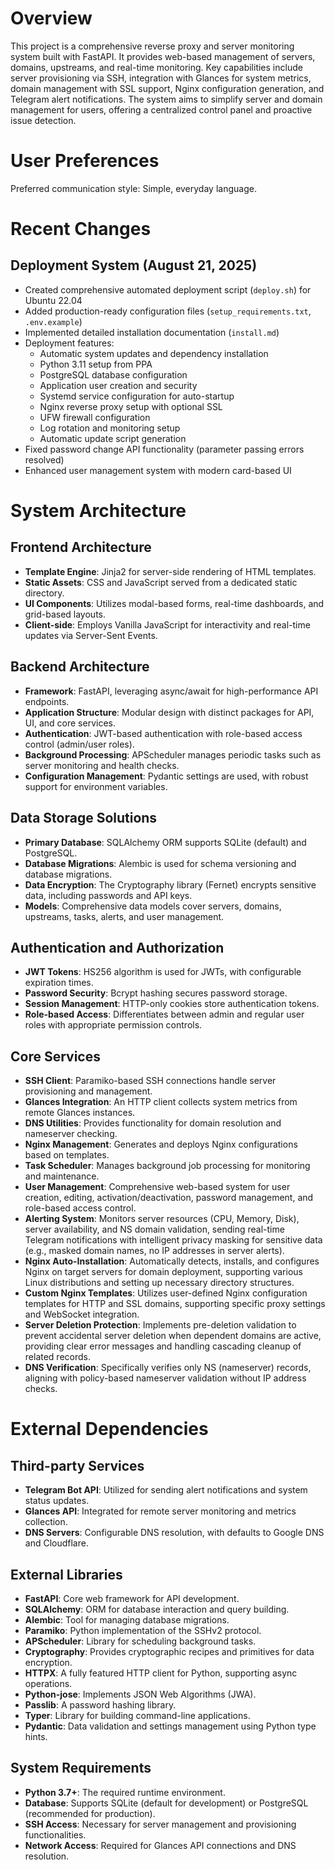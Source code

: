 # Overview

This project is a comprehensive reverse proxy and server monitoring system built with FastAPI. It provides web-based management of servers, domains, upstreams, and real-time monitoring. Key capabilities include server provisioning via SSH, integration with Glances for system metrics, domain management with SSL support, Nginx configuration generation, and Telegram alert notifications. The system aims to simplify server and domain management for users, offering a centralized control panel and proactive issue detection.

# User Preferences

Preferred communication style: Simple, everyday language.

# Recent Changes

## Deployment System (August 21, 2025)
- Created comprehensive automated deployment script (`deploy.sh`) for Ubuntu 22.04
- Added production-ready configuration files (`setup_requirements.txt`, `.env.example`)
- Implemented detailed installation documentation (`install.md`)
- Deployment features:
  - Automatic system updates and dependency installation
  - Python 3.11 setup from PPA
  - PostgreSQL database configuration
  - Application user creation and security
  - Systemd service configuration for auto-startup
  - Nginx reverse proxy setup with optional SSL
  - UFW firewall configuration
  - Log rotation and monitoring setup
  - Automatic update script generation
- Fixed password change API functionality (parameter passing errors resolved)
- Enhanced user management system with modern card-based UI

# System Architecture

## Frontend Architecture
- **Template Engine**: Jinja2 for server-side rendering of HTML templates.
- **Static Assets**: CSS and JavaScript served from a dedicated static directory.
- **UI Components**: Utilizes modal-based forms, real-time dashboards, and grid-based layouts.
- **Client-side**: Employs Vanilla JavaScript for interactivity and real-time updates via Server-Sent Events.

## Backend Architecture
- **Framework**: FastAPI, leveraging async/await for high-performance API endpoints.
- **Application Structure**: Modular design with distinct packages for API, UI, and core services.
- **Authentication**: JWT-based authentication with role-based access control (admin/user roles).
- **Background Processing**: APScheduler manages periodic tasks such as server monitoring and health checks.
- **Configuration Management**: Pydantic settings are used, with robust support for environment variables.

## Data Storage Solutions
- **Primary Database**: SQLAlchemy ORM supports SQLite (default) and PostgreSQL.
- **Database Migrations**: Alembic is used for schema versioning and database migrations.
- **Data Encryption**: The Cryptography library (Fernet) encrypts sensitive data, including passwords and API keys.
- **Models**: Comprehensive data models cover servers, domains, upstreams, tasks, alerts, and user management.

## Authentication and Authorization
- **JWT Tokens**: HS256 algorithm is used for JWTs, with configurable expiration times.
- **Password Security**: Bcrypt hashing secures password storage.
- **Session Management**: HTTP-only cookies store authentication tokens.
- **Role-based Access**: Differentiates between admin and regular user roles with appropriate permission controls.

## Core Services
- **SSH Client**: Paramiko-based SSH connections handle server provisioning and management.
- **Glances Integration**: An HTTP client collects system metrics from remote Glances instances.
- **DNS Utilities**: Provides functionality for domain resolution and nameserver checking.
- **Nginx Management**: Generates and deploys Nginx configurations based on templates.
- **Task Scheduler**: Manages background job processing for monitoring and maintenance.
- **User Management**: Comprehensive web-based system for user creation, editing, activation/deactivation, password management, and role-based access control.
- **Alerting System**: Monitors server resources (CPU, Memory, Disk), server availability, and NS domain validation, sending real-time Telegram notifications with intelligent privacy masking for sensitive data (e.g., masked domain names, no IP addresses in server alerts).
- **Nginx Auto-Installation**: Automatically detects, installs, and configures Nginx on target servers for domain deployment, supporting various Linux distributions and setting up necessary directory structures.
- **Custom Nginx Templates**: Utilizes user-defined Nginx configuration templates for HTTP and SSL domains, supporting specific proxy settings and WebSocket integration.
- **Server Deletion Protection**: Implements pre-deletion validation to prevent accidental server deletion when dependent domains are active, providing clear error messages and handling cascading cleanup of related records.
- **DNS Verification**: Specifically verifies only NS (nameserver) records, aligning with policy-based nameserver validation without IP address checks.

# External Dependencies

## Third-party Services
- **Telegram Bot API**: Utilized for sending alert notifications and system status updates.
- **Glances API**: Integrated for remote server monitoring and metrics collection.
- **DNS Servers**: Configurable DNS resolution, with defaults to Google DNS and Cloudflare.

## External Libraries
- **FastAPI**: Core web framework for API development.
- **SQLAlchemy**: ORM for database interaction and query building.
- **Alembic**: Tool for managing database migrations.
- **Paramiko**: Python implementation of the SSHv2 protocol.
- **APScheduler**: Library for scheduling background tasks.
- **Cryptography**: Provides cryptographic recipes and primitives for data encryption.
- **HTTPX**: A fully featured HTTP client for Python, supporting async operations.
- **Python-jose**: Implements JSON Web Algorithms (JWA).
- **Passlib**: A password hashing library.
- **Typer**: Library for building command-line applications.
- **Pydantic**: Data validation and settings management using Python type hints.

## System Requirements
- **Python 3.7+**: The required runtime environment.
- **Database**: Supports SQLite (default for development) or PostgreSQL (recommended for production).
- **SSH Access**: Necessary for server management and provisioning functionalities.
- **Network Access**: Required for Glances API connections and DNS resolution.